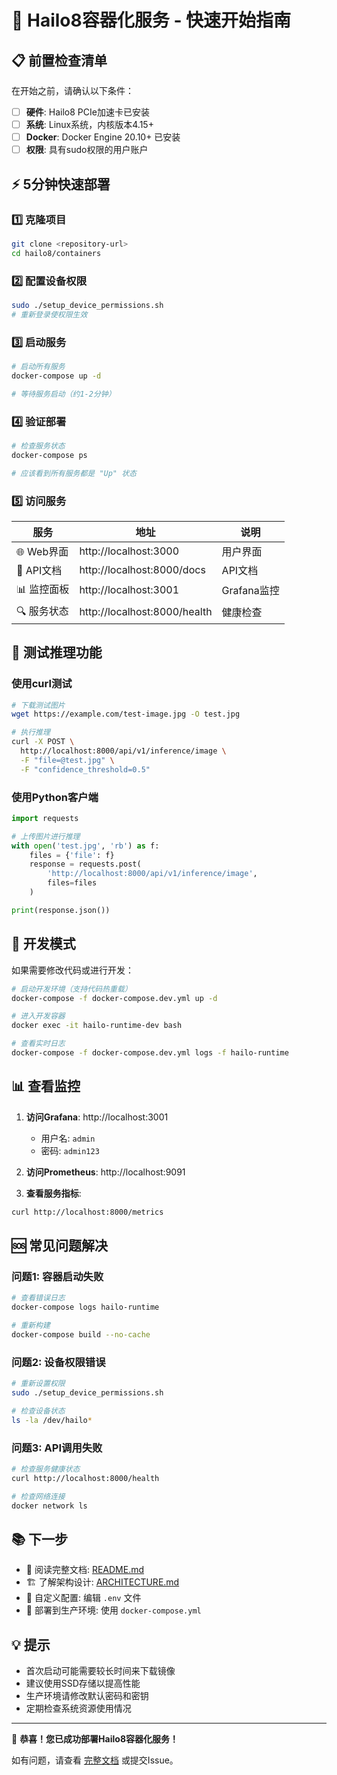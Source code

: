 # 🚀 Hailo8容器化服务 - 快速开始指南

## 📋 前置检查清单

在开始之前，请确认以下条件：

- [ ] **硬件**: Hailo8 PCIe加速卡已安装
- [ ] **系统**: Linux系统，内核版本4.15+
- [ ] **Docker**: Docker Engine 20.10+ 已安装
- [ ] **权限**: 具有sudo权限的用户账户

## ⚡ 5分钟快速部署

### 1️⃣ 克隆项目
```bash
git clone <repository-url>
cd hailo8/containers
```

### 2️⃣ 配置设备权限
```bash
sudo ./setup_device_permissions.sh
# 重新登录使权限生效
```

### 3️⃣ 启动服务
```bash
# 启动所有服务
docker-compose up -d

# 等待服务启动（约1-2分钟）
```

### 4️⃣ 验证部署
```bash
# 检查服务状态
docker-compose ps

# 应该看到所有服务都是 "Up" 状态
```

### 5️⃣ 访问服务

| 服务 | 地址 | 说明 |
|------|------|------|
| 🌐 Web界面 | http://localhost:3000 | 用户界面 |
| 📡 API文档 | http://localhost:8000/docs | API文档 |
| 📊 监控面板 | http://localhost:3001 | Grafana监控 |
| 🔍 服务状态 | http://localhost:8000/health | 健康检查 |

## 🧪 测试推理功能

### 使用curl测试
```bash
# 下载测试图片
wget https://example.com/test-image.jpg -O test.jpg

# 执行推理
curl -X POST \
  http://localhost:8000/api/v1/inference/image \
  -F "file=@test.jpg" \
  -F "confidence_threshold=0.5"
```

### 使用Python客户端
```python
import requests

# 上传图片进行推理
with open('test.jpg', 'rb') as f:
    files = {'file': f}
    response = requests.post(
        'http://localhost:8000/api/v1/inference/image',
        files=files
    )

print(response.json())
```

## 🔧 开发模式

如果需要修改代码或进行开发：

```bash
# 启动开发环境（支持代码热重载）
docker-compose -f docker-compose.dev.yml up -d

# 进入开发容器
docker exec -it hailo-runtime-dev bash

# 查看实时日志
docker-compose -f docker-compose.dev.yml logs -f hailo-runtime
```

## 📊 查看监控

1. **访问Grafana**: http://localhost:3001
   - 用户名: `admin`
   - 密码: `admin123`

2. **访问Prometheus**: http://localhost:9091

3. **查看服务指标**:
```bash
curl http://localhost:8000/metrics
```

## 🆘 常见问题解决

### 问题1: 容器启动失败
```bash
# 查看错误日志
docker-compose logs hailo-runtime

# 重新构建
docker-compose build --no-cache
```

### 问题2: 设备权限错误
```bash
# 重新设置权限
sudo ./setup_device_permissions.sh

# 检查设备状态
ls -la /dev/hailo*
```

### 问题3: API调用失败
```bash
# 检查服务健康状态
curl http://localhost:8000/health

# 检查网络连接
docker network ls
```

## 📚 下一步

- 📖 阅读完整文档: [README.md](./README.md)
- 🏗️ 了解架构设计: [ARCHITECTURE.md](./ARCHITECTURE.md)
- 🔧 自定义配置: 编辑 `.env` 文件
- 🚀 部署到生产环境: 使用 `docker-compose.yml`

## 💡 提示

- 首次启动可能需要较长时间来下载镜像
- 建议使用SSD存储以提高性能
- 生产环境请修改默认密码和密钥
- 定期检查系统资源使用情况

---

🎉 **恭喜！您已成功部署Hailo8容器化服务！**

如有问题，请查看 [完整文档](./README.md) 或提交Issue。
